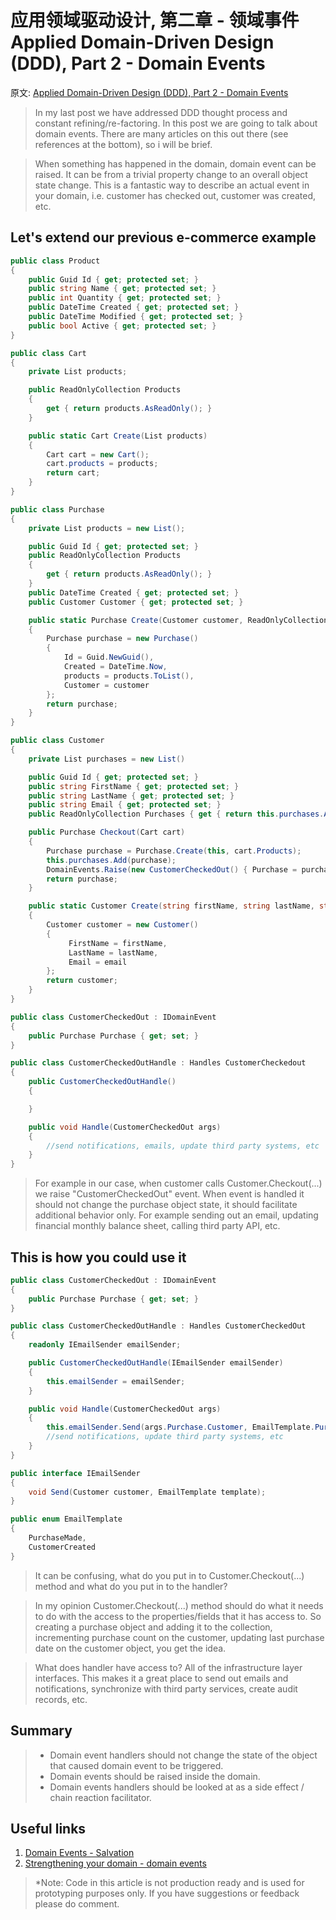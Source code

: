 # 应用领域驱动设计, 第二章 - 领域事件 Applied Domain-Driven Design (DDD), Part 2 - Domain Events

原文: [Applied Domain-Driven Design (DDD), Part 2 - Domain Events](http://www.zankavtaskin.com/2013/09/applied-domain-driven-design-ddd-part-2.html)

> In my last post we have addressed DDD thought process and constant refining/re-factoring. In this post we are going to talk about domain events. There are many articles on this out there (see references at the bottom), so i will be brief.

> When something has happened in the domain, domain event can be raised. It can be from a trivial property change to an overall object state change. This is a fantastic way to describe an actual event in your domain, i.e. customer has checked out, customer was created, etc.

## Let's extend our previous e-commerce example

```csharp
public class Product
{
    public Guid Id { get; protected set; }
    public string Name { get; protected set; }
    public int Quantity { get; protected set; }
    public DateTime Created { get; protected set; }
    public DateTime Modified { get; protected set; }
    public bool Active { get; protected set; }
}

public class Cart
{
    private List products;

    public ReadOnlyCollection Products
    {
        get { return products.AsReadOnly(); }
    }

    public static Cart Create(List products)
    {
        Cart cart = new Cart();
        cart.products = products;
        return cart;
    }
}

public class Purchase
{
    private List products = new List();

    public Guid Id { get; protected set; }
    public ReadOnlyCollection Products
    {
        get { return products.AsReadOnly(); }
    }
    public DateTime Created { get; protected set; }
    public Customer Customer { get; protected set; }

    public static Purchase Create(Customer customer, ReadOnlyCollection products)
    {
        Purchase purchase = new Purchase()
        {
            Id = Guid.NewGuid(),
            Created = DateTime.Now,
            products = products.ToList(),
            Customer = customer
        };
        return purchase;
    }
}

public class Customer
{
    private List purchases = new List()

    public Guid Id { get; protected set; }
    public string FirstName { get; protected set; }
    public string LastName { get; protected set; }
    public string Email { get; protected set; }
    public ReadOnlyCollection Purchases { get { return this.purchases.AsReadOnly(); } }

    public Purchase Checkout(Cart cart)
    {
        Purchase purchase = Purchase.Create(this, cart.Products);
        this.purchases.Add(purchase);
        DomainEvents.Raise(new CustomerCheckedOut() { Purchase = purchase });
        return purchase;
    }

    public static Customer Create(string firstName, string lastName, string email)
    {
        Customer customer = new Customer()
        {
             FirstName = firstName,
             LastName = lastName,
             Email = email
        };
        return customer;
    }
}

public class CustomerCheckedOut : IDomainEvent
{
    public Purchase Purchase { get; set; }
}

public class CustomerCheckedOutHandle : Handles CustomerCheckedout
{
    public CustomerCheckedOutHandle()
    {

    }

    public void Handle(CustomerCheckedOut args)
    {
        //send notifications, emails, update third party systems, etc
    }
}
```

> For example in our case, when customer calls Customer.Checkout(...) we raise "CustomerCheckedOut" event. When event is handled it should not change the purchase object state, it should facilitate additional behavior only. For example sending out an email, updating financial monthly balance sheet, calling third party API, etc.

## This is how you could use it

```csharp
public class CustomerCheckedOut : IDomainEvent
{
    public Purchase Purchase { get; set; }
}

public class CustomerCheckedOutHandle : Handles CustomerCheckedOut
{
    readonly IEmailSender emailSender;

    public CustomerCheckedOutHandle(IEmailSender emailSender)
    {
        this.emailSender = emailSender;
    }

    public void Handle(CustomerCheckedOut args)
    {
        this.emailSender.Send(args.Purchase.Customer, EmailTemplate.PurchaseMade);
        //send notifications, update third party systems, etc
    }
}

public interface IEmailSender
{
    void Send(Customer customer, EmailTemplate template);
}

public enum EmailTemplate
{
    PurchaseMade,
    CustomerCreated
}
```

> It can be confusing, what do you put in to Customer.Checkout(...) method and what do you put in to the handler?

> In my opinion Customer.Checkout(...) method should do what it needs to do with the access to the properties/fields that it has access to. So creating a purchase object and adding it to the collection, incrementing purchase count on the customer, updating last purchase date on the customer object, you get the idea.

> What does handler have access to? All of the infrastructure layer interfaces. This makes it a great place to send out emails and notifications, synchronize with third party services, create audit records, etc.

## Summary

> - Domain event handlers should not change the state of the object that caused domain event to be triggered.
> - Domain events should be raised inside the domain.
> - Domain events handlers should be looked at as a side effect / chain reaction facilitator.

## Useful links

1. [Domain Events - Salvation](http://www.udidahan.com/2009/06/14/domain-events-salvation/)
2. [Strengthening your domain - domain events](http://lostechies.com/jimmybogard/2010/04/08/strengthening-your-domain-domain-events/)

> *Note: Code in this article is not production ready and is used for prototyping purposes only. If you have suggestions or feedback please do comment.
